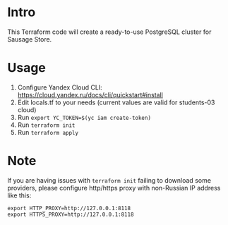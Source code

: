 # Intro

This Terraform code will create a ready-to-use PostgreSQL cluster for Sausage Store.

# Usage

1. Configure Yandex Cloud CLI: https://cloud.yandex.ru/docs/cli/quickstart#install
1. Edit locals.tf to your needs (current values are valid for students-03 cloud)
1. Run `export YC_TOKEN=$(yc iam create-token)`
1. Run `terraform init`
1. Run `terraform apply`

# Note

If you are having issues with `terraform init` failing to download some providers, please configure http/https proxy with non-Russian IP address like this:

    export HTTP_PROXY=http://127.0.0.1:8118
    export HTTPS_PROXY=http://127.0.0.1:8118
